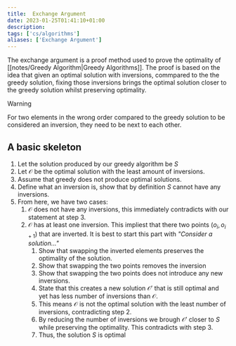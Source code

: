```yaml
---
title:  Exchange Argument
date: 2023-01-25T01:41:10+01:00
description: 
tags: ['cs/algorithms']
aliases: ['Exchange Argument']
---
```


The exchange argument is a proof method used to prove the optimality of [[notes/Greedy Algorithm|Greedy Algorithms]]. The proof is based on the idea that given an optimal solution with inversions, commpared to the the greedy solution, fixing those inversions brings the optimal solution closer to the greedy solution whilst preserving optimality.

> [!WARNING]
> For two elements in the wrong order compared to the greedy solution to be considered an inversion, they need to be next  to each other.

## A basic skeleton
1. Let the solution produced by our greedy algorithm be $S$ 
2. Let $\mathscr{O}$  be the optimal solution with the least amount of inversions.
3. Assume that greedy does not produce optimal solutions.
4. Define what an inversion is, show that by definition $S$ cannot have any inversions.
5. From here, we have two cases:
	1. $\mathscr{O}$ does not have any inversions, this immediately contradicts with our statement at step 3.
	2. $\mathscr{O}$ has at least one inversion. This impliest that there two points $(o_i, o_{i+1})$ that are inverted. It is best to start this part with *"Consider a solution..."*
		1. Show that swapping the inverted elements preserves the optimality of the solution.
		2. Show that swapping the two points removes the inversion
		3. Show that swapping the two points does not introduce any new inversions.
		4. State that this creates a new solution $\mathscr{O}'$ that is still optimal and yet has less number of inversions than $\mathscr{O}$. 
		5. This means $\mathscr{O}$ is not the optimal solution with the least number of inversions, contradicting step 2.
		6. By reducing the number of inversions we brough $\mathscr{O}'$ closer to $S$ while preserving the optimality. This contradicts with step 3. 
		7. Thus, the solution $S$ is optimal
